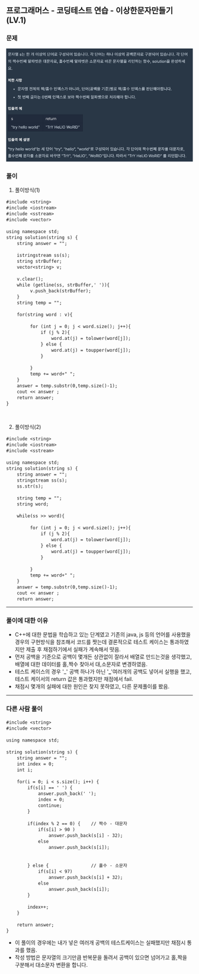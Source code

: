 ## 프로그래머스 - 코딩테스트 연습 - 이상한문자만들기 (LV.1)

### 문제

<img src="https://github.com/sjh9391985/TIL/blob/main/images/%EC%9D%B4%EC%83%81%ED%95%9C%EB%AC%B8%EC%9E%90%EB%A7%8C%EB%93%A4%EA%B8%B0.png?raw=true">

### 풀이

1. 풀이방식(1)

```
#include <string>
#include <iostream>
#include <sstream>
#include <vector>

using namespace std;
string solution(string s) {
    string answer = "";

    istringstream ss(s);
    string strBuffer;
    vector<string> v;

    v.clear();
    while (getline(ss, strBuffer,' ')){
         v.push_back(strBuffer);
    }
    string temp = "";

    for(string word : v){

         for (int j = 0; j < word.size(); j++){
             if (j % 2){
                 word.at(j) = tolower(word[j]);
             } else {
                 word.at(j) = toupper(word[j]);
             }

         }
         temp += word+" ";
    }
    answer = temp.substr(0,temp.size()-1);
    cout << answer ;
    return answer;
}
```

<br/>

2. 풀이방식(2)

```
#include <string>
#include <iostream>
#include <sstream>

using namespace std;
string solution(string s) {
    string answer = "";
    stringstream ss(s);
    ss.str(s);

    string temp = "";
    string word;

    while(ss >> word){

         for (int j = 0; j < word.size(); j++){
             if (j % 2){
                 word.at(j) = tolower(word[j]);
             } else {
                 word.at(j) = toupper(word[j]);
             }

         }
         temp += word+" ";
    }
    answer = temp.substr(0,temp.size()-1);
    cout << answer ;
    return answer;
```

<hr/>

### 풀이에 대한 이유

- C++에 대한 문법을 학습하고 있는 단계였고 기존의 java, js 등의 언어를 사용했을 경우의 구현방식을 참조해서 코드를 짯는데 결론적으로 테스트 케이스는 통과하였지만 제출 후 채점하기에서 실패가 계속해서 떳음.
- 먼저 공백을 기준으로 공백이 몇개든 상관없이 잘라서 배열로 만드는것을 생각했고, 배열에 대한 데이터를 홀,짝수 찾아서 대,소문자로 변경하였음.
- 테스트 케이스의 경우 '\_' 공백 하나가 아닌 '**\_**'여러개의 공백도 넣어서 실행을 했고, 테스트 케이서의 return 값은 통과했지만 채점에서 fail.
- 채점시 몇개의 실패에 대한 원인은 찾지 못하였고, 다른 문제풀이를 봤음.
<hr/>

### 다른 사람 풀이

```
#include <string>
#include <vector>

using namespace std;

string solution(string s) {
    string answer = "";
    int index = 0;
    int i;

    for(i = 0; i < s.size(); i++) {
        if(s[i] == ' ') {
            answer.push_back(' ');
            index = 0;
            continue;
        }

        if(index % 2 == 0) {    // 짝수 - 대문자
            if(s[i] > 90 )
                answer.push_back(s[i] - 32);
            else
                answer.push_back(s[i]);


        } else {                // 홀수 - 소문자
            if(s[i] < 97)
                answer.push_back(s[i] + 32);
            else
                answer.push_back(s[i]);
        }

        index++;
    }

    return answer;
}
```

- 이 풀이의 경우에는 내가 넣은 여러개 공백의 테스트케이스는 실패했지만 채점시 통과를 했음.
- 작성 방법은 문자열의 크기만큼 반복문을 돌려서 공백이 있으면 넘어가고 홀,짝을 구분해서 대소문자 변환을 합니다.
